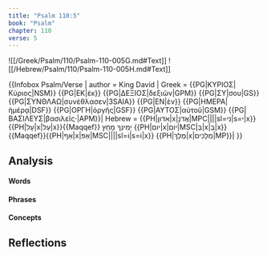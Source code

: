 ```yaml
---
title: "Psalm 110:5"
book: "Psalm"
chapter: 110
verse: 5
---
```

![[/Greek/Psalm/110/Psalm-110-005G.md#Text]]
![[/Hebrew/Psalm/110/Psalm-110-005H.md#Text]]

{{Infobox Psalm/Verse |
  author = King David |
  Greek = {{PG|ΚΥΡΙΟΣ|Κύριος|NSM}} {{PG|ΕΚ|ἐκ}} {{PG|ΔΕΞΙΟΣ|δεξιῶν|GPM}} {{PG|ΣΥ|σου|GS}} {{PG|ΣΥΝΘΛΑΩ|συνέθλασεν|3SAIA}} {{PG|ΕΝ|ἐν}} {{PG|ΗΜΕΡΑ|ἡμέρᾳ|DSF}} {{PG|ΟΡΓΗ|ὀργῆς|GSF}} {{PG|ΑΥΤΟΣ|αὐτοῦ|GSM}} {{PG|ΒΑΣΙΛΕΥΣ|βασιλεῖς·|APM}}|
  Hebrew = {{PH|אדון|x|אֲדֹנָ|MPC||||sl=ני|s=י|x}} {{PH|עָל|x|עַל|x}}{{Maqqef}}
יְמִינְךָ
מָחַץ
{{PH|יום|x|יוֹם|MSC|בְּ|x|בְּ|x}}{{Maqqef}}{{PH|אַף|x|אַפּ|MSC||||sl=וֹ|s=וֹ|x}} {{PH|מֶלֶךְ|x|מְלָכִים|MP}}׃|
}}

## Analysis

#### Words

#### Phrases

#### Concepts

## Reflections
